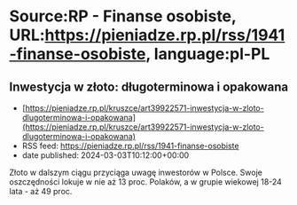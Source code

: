 # Source:RP - Finanse osobiste, URL:https://pieniadze.rp.pl/rss/1941-finanse-osobiste, language:pl-PL

## Inwestycja w złoto: długoterminowa i opakowana
 - [https://pieniadze.rp.pl/kruszce/art39922571-inwestycja-w-zloto-dlugoterminowa-i-opakowana](https://pieniadze.rp.pl/kruszce/art39922571-inwestycja-w-zloto-dlugoterminowa-i-opakowana)
 - RSS feed: https://pieniadze.rp.pl/rss/1941-finanse-osobiste
 - date published: 2024-03-03T10:12:00+00:00

Złoto w dalszym ciągu przyciąga uwagę inwestorów w Polsce. Swoje oszczędności lokuje w nie aż 13 proc. Polaków, a w grupie wiekowej 18-24 lata - aż 49 proc.

